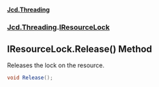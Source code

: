 #### [Jcd.Threading](index.md 'index')
### [Jcd.Threading](Jcd.Threading.md 'Jcd.Threading').[IResourceLock](IResourceLock.md 'Jcd.Threading.IResourceLock')

## IResourceLock.Release() Method

Releases the lock on the resource.

```csharp
void Release();
```